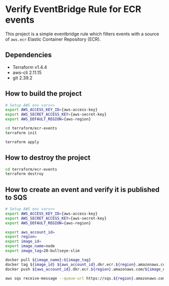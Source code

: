 # Verify EventBridge Rule for ECR events

This project is a simple eventbridge rule which filters events with a source of `aws.ecr` Elastic Container Repository (ECR).

## Dependencies

- Terraform v1.4.4
- aws-cli 2.11.15
- git 2.39.2

## How to build the project

```sh
# Setup AWS env vars<>
export AWS_ACCESS_KEY_ID={aws-access-key}
export AWS_SECRET_ACCESS_KEY={aws-secret-key}
export AWS_DEFAULT_REGION={aws-region}

cd terraform/ecr-events
terraform init

terraform apply
```

## How to destroy the project

```sh
cd terraform/ecr-events
terraform destroy
```

## How to create an event and verify it is published to SQS

```sh
# Setup AWS env vars<>
export AWS_ACCESS_KEY_ID={aws-access-key}
export AWS_SECRET_ACCESS_KEY={aws-secret-key}
export AWS_DEFAULT_REGION={aws-region}

export aws_account_id=
export region=
export image_id=
export image_name=node
export image_tag=20-bullseye-slim

docker pull ${image_name}:${image_tag}
docker tag ${image_id} ${aws_account_id}.dkr.ecr.${region}.amazonaws.com/${image_name}:${image_tag}
docker push ${aws_account_id}.dkr.ecr.${region}.amazonaws.com/${image_name}:${image_tag}

aws sqs receive-message --queue-url https://sqs.${region}.amazonaws.com/${aws_account_id}/${queue-name} --output json
```
